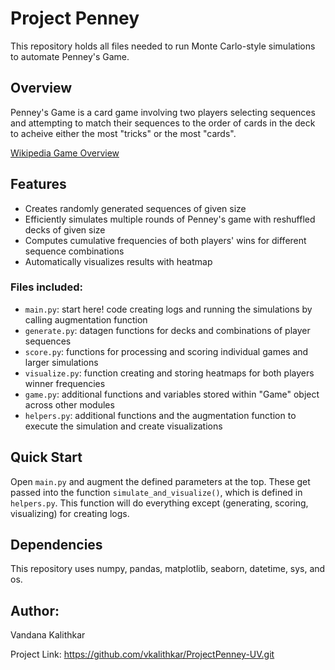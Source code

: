 # Project Penney

This repository holds all files needed to run Monte Carlo-style simulations to automate Penney's Game.

## Overview 

Penney's Game is a card game involving two players selecting sequences and attempting to match their sequences to the order of cards in the deck to acheive either the most "tricks" or the most "cards". 

[Wikipedia Game Overview](https://en.wikipedia.org/wiki/Penney%27s_game) 


## Features
* Creates randomly generated sequences of given size 
* Efficiently simulates multiple rounds of Penney's game with reshuffled decks of given size
* Computes cumulative frequencies of both players' wins for different sequence combinations
* Automatically visualizes results with heatmap 

### Files included:

* `main.py`: start here! code creating logs and running the simulations by calling augmentation function
* `generate.py`: datagen functions for decks and combinations of player sequences  
* `score.py`: functions for processing and scoring individual games and larger simulations
* `visualize.py`: function creating and storing heatmaps for both players winner frequencies
* `game.py`: additional functions and variables stored within "Game" object across other modules
* `helpers.py`: additional functions and the augmentation function to execute the simulation and create visualizations

## Quick Start

Open `main.py` and augment the defined parameters at the top. These get passed into the function `simulate_and_visualize()`, which is defined in `helpers.py`. This function will do everything except (generating, scoring, visualizing) for creating logs.

## Dependencies 

This repository uses numpy, pandas, matplotlib, seaborn, datetime, sys, and os.

## Author:

Vandana Kalithkar

Project Link: https://github.com/vkalithkar/ProjectPenney-UV.git
